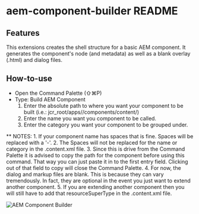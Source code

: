 # aem-component-builder README

## Features

This extensions creates the shell structure for a basic AEM component. It generates the component's node (and metadata) as well as a blank overlay (.html) and dialog files.

## How-to-use

- Open the Command Palette (⇧⌘P)
- Type: Build AEM Component
    1. Enter the absolute path to where you want your component to be built (i.e.: jcr_root/apps/<projectName>/components/content/)
    2. Enter the name you want you component to be called.
    3. Enter the category you want your component to be grouped under.

** NOTES:
    1. If your component name has spaces that is fine. Spaces will be replaced with a '-'.
    2. The Spaces will not be replaced for the name or category in the .content.xml file.
    3. Since this is drive from the Command Palette it is advised to copy the path for the component before using this command. That way you can just paste it in to the first entry field. Clicking out of that field to copy will close the Command Palette.
    4. For now, the dialog and markup files are blank. This is because they can vary tremendously. In fact, they are optional in the event you just want to extend another component.
    5. If you are extending another component then you will still have to add that resourceSuperType in the .content.xml file.

![AEM Component Builder](images/demo.gif)
